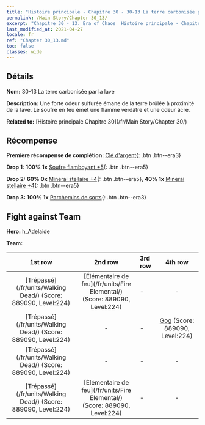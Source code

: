 ```yaml
---
title: "Histoire principale - Chapitre 30 - 30-13 La terre carbonisée par la lave"
permalink: /Main Story/Chapter 30_13/
excerpt: "Chapitre 30 - 13. Era of Chaos  Histoire principale - Chapitre 30_13. 30-13 La terre carbonisée par la lave"
last_modified_at: 2021-04-27
locale: fr
ref: "Chapter 30_13.md"
toc: false
classes: wide
---
```


## Détails

 **Nom:** 30-13 La terre carbonisée par la lave

 **Description:** Une forte odeur sulfurée émane de la terre brûlée à proximité de la lave. Le soufre en feu émet une flamme verdâtre et une odeur âcre.

 **Related to:** [Histoire principale Chapitre 30](/fr/Main Story/Chapter 30/)

## Récompense

 **Première récompense de complétion:** [Clé d'argent](/ItemsFR/con_693/){: .btn .btn--era3}

 **Drop 1:** **100% 1x** [Soufre flamboyant +5](/ItemsFR/mat_99/){: .btn .btn--era5}

 **Drop 2:** **60% 0x** [Minerai stellaire +4](/ItemsFR/mat_89/){: .btn .btn--era5}, **40% 1x** [Minerai stellaire +4](/ItemsFR/mat_89/){: .btn .btn--era5}

 **Drop 3:** **100% 1x** [Parchemins de sorts](/ItemsFR/con_694/){: .btn .btn--era3}


## Fight against Team
 **Hero:** h_Adelaide

 **Team:**


  | 1st row | 2nd row | 3rd row | 4th row |
  |:----:|:----:|:----|:----:|
  | [Trépassé](/fr/units/Walking Dead/) (Score: 889090, Level:224)  | [Élémentaire de feu](/fr/units/Fire Elemental/) (Score: 889090, Level:224)  | - | - |
  | [Trépassé](/fr/units/Walking Dead/) (Score: 889090, Level:224)  | - | - | [Gog](/fr/units/Gog/) (Score: 889090, Level:224)  |
  | [Trépassé](/fr/units/Walking Dead/) (Score: 889090, Level:224)  | - | - | - |
  | [Trépassé](/fr/units/Walking Dead/) (Score: 889090, Level:224)  | [Élémentaire de feu](/fr/units/Fire Elemental/) (Score: 889090, Level:224)  | - | - |


